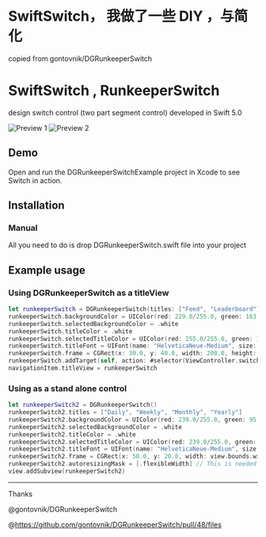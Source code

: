 


# SwiftSwitch， 我做了一些 DIY ，与简化


copied from gontovnik/DGRunkeeperSwitch



# SwiftSwitch , RunkeeperSwitch
design switch control (two part segment control) developed in Swift 5.0

![Preview 1](https://raw.githubusercontent.com/gontovnik/DGRunkeeperSwitch/master/DGRunkeeperSwitch.png)
![Preview 2](https://raw.githubusercontent.com/gontovnik/DGRunkeeperSwitch/master/DGRunkeeperSwitch.gif)


## Demo

Open and run the DGRunkeeperSwitchExample project in Xcode to see Switch in action.

## Installation

### Manual

All you need to do is drop DGRunkeeperSwitch.swift file into your project



## Example usage
### Using DGRunkeeperSwitch as a titleView
``` swift
let runkeeperSwitch = DGRunkeeperSwitch(titles: ["Feed", "Leaderboard"])
runkeeperSwitch.backgroundColor = UIColor(red: 229.0/255.0, green: 163.0/255.0, blue: 48.0/255.0, alpha: 1.0)
runkeeperSwitch.selectedBackgroundColor = .white
runkeeperSwitch.titleColor = .white
runkeeperSwitch.selectedTitleColor = UIColor(red: 255.0/255.0, green: 196.0/255.0, blue: 92.0/255.0, alpha: 1.0)
runkeeperSwitch.titleFont = UIFont(name: "HelveticaNeue-Medium", size: 13.0)
runkeeperSwitch.frame = CGRect(x: 30.0, y: 40.0, width: 200.0, height: 30.0)
runkeeperSwitch.addTarget(self, action: #selector(ViewController.switchValueDidChange(sender:)), for: .valueChanged)
navigationItem.titleView = runkeeperSwitch
```

### Using as a stand alone control
``` swift
let runkeeperSwitch2 = DGRunkeeperSwitch()
runkeeperSwitch2.titles = ["Daily", "Weekly", "Monthly", "Yearly"]
runkeeperSwitch2.backgroundColor = UIColor(red: 239.0/255.0, green: 95.0/255.0, blue: 49.0/255.0, alpha: 1.0)
runkeeperSwitch2.selectedBackgroundColor = .white
runkeeperSwitch2.titleColor = .white
runkeeperSwitch2.selectedTitleColor = UIColor(red: 239.0/255.0, green: 95.0/255.0, blue: 49.0/255.0, alpha: 1.0)
runkeeperSwitch2.titleFont = UIFont(name: "HelveticaNeue-Medium", size: 13.0)
runkeeperSwitch2.frame = CGRect(x: 50.0, y: 20.0, width: view.bounds.width - 100.0, height: 30.0)
runkeeperSwitch2.autoresizingMask = [.flexibleWidth] // This is needed if you want the control to resize
view.addSubview(runkeeperSwitch2)
```



<hr>


Thanks 

@gontovnik/DGRunkeeperSwitch

@https://github.com/gontovnik/DGRunkeeperSwitch/pull/48/files
